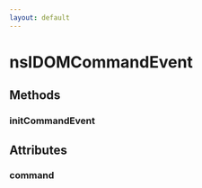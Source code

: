 ```yaml
---
layout: default
---
```


# nsIDOMCommandEvent #

## Methods ##

### initCommandEvent ###

## Attributes ##

### command ###
